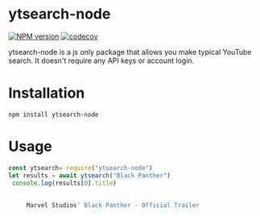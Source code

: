 # ytsearch-node

[![NPM version](https://img.shields.io/npm/v/ytsearch-node.svg?maxAge=3600)](https://www.npmjs.com/package/ytsearch-node)
[![codecov](https://codecov.io/gh/only1drhex/ytsearch-node/branch/master/graph/badge.svg)](https://codecov.io/gh/only1drhex/ytsearch-node)



ytsearch-node is a js only package that allows you make typical YouTube search. It doesn't require any API keys or account login.



# Installation

``` pip
npm install ytsearch-node 
```







# Usage

``` js
const ytsearch= require("ytsearch-node")
let results = await ytsearch("Black Panther")
 console.log(results[0].title)
 
    
     Marvel Studios' Black Panther - Official Trailer
 ```
